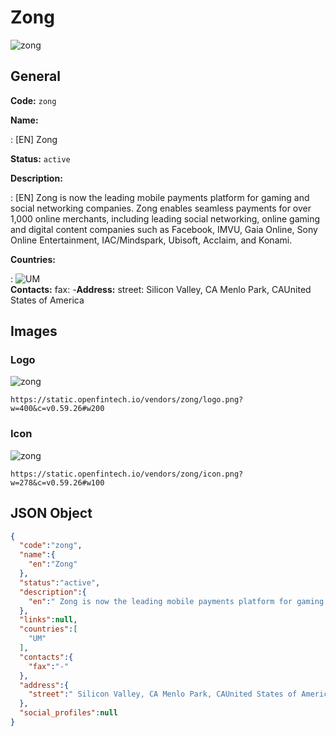 
# Zong 
![zong](https://static.openfintech.io/vendors/zong/logo.png?w=400&c=v0.59.26#w200)  

## General 
 
**Code:** `zong` 
 
**Name:** 
 
:	[EN] Zong 
 
**Status:** `active` 
 
**Description:** 
 
: [EN]  Zong is now the leading mobile payments platform for gaming and social networking companies. Zong enables seamless payments for over 1,000 online merchants, including leading social networking, online gaming and digital content companies such as Facebook, IMVU, Gaia Online, Sony Online Entertainment, IAC/Mindspark, Ubisoft, Acclaim, and Konami.  
 
 
**Countries:** 
 
:	![UM](https://cdnjs.cloudflare.com/ajax/libs/flag-icon-css/3.3.0/flags/4x3/um.svg#w24)  
**Contacts:** 
fax: -**Address:** 
street:  Silicon Valley, CA Menlo Park, CAUnited States of America  

## Images 

### Logo 
 
![zong](https://static.openfintech.io/vendors/zong/logo.png?w=400&c=v0.59.26#w200)  

```
https://static.openfintech.io/vendors/zong/logo.png?w=400&c=v0.59.26#w200
```  

### Icon 
 
![zong](https://static.openfintech.io/vendors/zong/icon.png?w=278&c=v0.59.26#w100)  

```
https://static.openfintech.io/vendors/zong/icon.png?w=278&c=v0.59.26#w100
```  

## JSON Object 

```json
{
  "code":"zong",
  "name":{
    "en":"Zong"
  },
  "status":"active",
  "description":{
    "en":" Zong is now the leading mobile payments platform for gaming and social networking companies. Zong enables seamless payments for over 1,000 online merchants, including leading social networking, online gaming and digital content companies such as Facebook, IMVU, Gaia Online, Sony Online Entertainment, IAC\/Mindspark, Ubisoft, Acclaim, and Konami. "
  },
  "links":null,
  "countries":[
    "UM"
  ],
  "contacts":{
    "fax":"-"
  },
  "address":{
    "street":" Silicon Valley, CA Menlo Park, CAUnited States of America "
  },
  "social_profiles":null
}
```  
